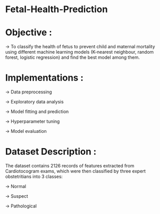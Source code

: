 # Fetal-Health-Prediction

# Objective :

-> To classify the health of fetus to prevent child and maternal mortality using different machine learning models (K-nearest neighbour, random forest, logistic regression) and find the best model among them.


# Implementations :

-> Data preprocessing

-> Exploratory data analysis

-> Model fitting and prediction

-> Hyperparameter tuning

-> Model evaluation


# Dataset Description :

The dataset contains 2126 records of features extracted from Cardiotocogram exams, which were then classified by three expert obstetritians into 3 classes:

-> Normal

-> Suspect

-> Pathological

